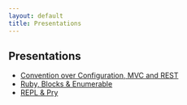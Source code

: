 ```yaml
---
layout: default
title: Presentations
---
```


## Presentations

* [Convention over Configuration, MVC and REST](/presentations/convention-mvc-rest.html)
* [Ruby, Blocks & Enumerable](http://jaw6.github.io/ruby-blocks-enumerable/)
* [REPL & Pry](https://gist.github.com/tamouse/9479244)